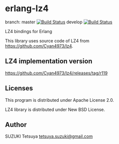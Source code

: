 erlang-lz4
==========

branch: master [![Build Status](https://secure.travis-ci.org/szktty/erlang-lz4.png?branch=master)](http://travis-ci.org/szktty/erlang-lz4)
develop [![Build Status](https://secure.travis-ci.org/szktty/erlang-lz4.png?branch=develop)](http://travis-ci.org/szktty/erlang-lz4)

LZ4 bindings for Erlang

This library uses source code of LZ4 from https://github.com/Cyan4973/lz4.


LZ4 implementation version
--------------------------

https://github.com/Cyan4973/lz4/releases/tag/r119


Licenses
--------

This program is distributed under Apache License 2.0.

LZ4 library is distributed under New BSD License.


Author
------

SUZUKI Tetsuya <tetsuya.suzuki@gmail.com>

